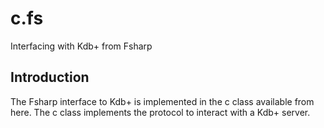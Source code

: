 c.fs
====

Interfacing with Kdb+ from Fsharp

Introduction
---

The Fsharp interface to Kdb+ is implemented in the c class available from here. The c class implements the protocol to interact with a Kdb+ server.
